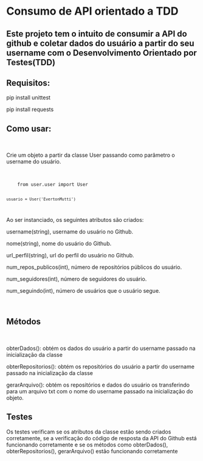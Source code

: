 <h1>Consumo de API orientado a TDD</h1>
<h2>Este projeto tem o intuito de consumir a API do github e coletar dados do usuário a partir do seu username com o Desenvolvimento Orientado por Testes(TDD)</h2>

<h2>Requisitos:</h2>
<p>pip install unittest</p>
<p>pip install requests </p>

<h2>Como usar:</h2>
<br>
<p>Crie um objeto a partir da classe User passando como parâmetro o username do usuário.</p>
<br>
<code>
    from user.user import User
    
    usuario = User('EvertonMutti')
</code>
<p>Ao ser instanciado, os seguintes atributos são criados:</p>
<p>username(string), username do usuário no Github.</p>
<p>nome(string), nome do usuário do Github.</p>
<p>url_perfil(string), url do perfil do usuário no Github.</p>
<p>num_repos_publicos(int), número de repositórios públicos do usuário.</p>
<p>num_seguidores(int), número de seguidores do usuário.</p>
<p>num_seguindo(int), número de usuários que o usuário segue.</p>
<br>
<h2>Métodos</h2>
<br>
<p>obterDados(): obtém os dados do usuário a partir do username passado na inicialização da classe</p>
<p>obterRepositorios(): obtém os repositórios do usuário a partir do username passado na inicialização da classe</p>
<p>gerarArquivo(): obtém os repositórios e dados do usuário os transferindo para um arquivo txt com o nome do username passado na inicialização do objeto.</p> 

<h2>Testes</h2>
<p>Os testes verificam se os atributos da classe estão sendo criados corretamente, se a verificação do código de resposta da API do Github está funcionando corretamente e se os métodos como obterDados(), obterRepositorios(), gerarArquivo() estão funcionando corretamente</p>

    
    